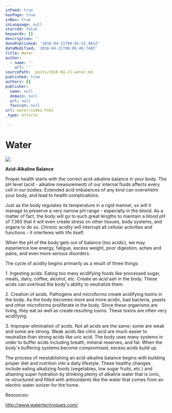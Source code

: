 ```yaml
---
inFeed: true
hasPage: true
inNav: true
inLanguage: null
starred: false
keywords: []
description: ''
datePublished: '2016-04-21T00:05:52.981Z'
dateModified: '2016-04-21T00:05:46.740Z'
title: Water
author:
  - name: ''
    url: ''
sourcePath: _posts/2016-04-21-water.md
published: true
authors: []
publisher:
  name: null
  domain: null
  url: null
  favicon: null
url: water/index.html
_type: Article

---
```

# Water
![](https://s3-us-west-2.amazonaws.com/the-grid-img/p/4db14b148e06d6bc3ade06ce6d201efa8b85dabd.jpg)

**Acid-Alkaline Balance**

Proper health starts with the correct acid-alkaline balance in your body. The pH level (acid - alkaline measurement) of our internal fluids affects every cell in our bodies. Extended acid imbalances of any kind can overwhelm your body, and lead to health complications. 

Just as the body regulates its temperature in a rigid manner, so will it manage to preserve a very narrow pH range - especially in the blood. As a matter of fact, the body will go to such great lengths to maintain a blood pH of 7.365 that it will even create stress on other tissues, body systems, and organs to do so. Chronic acidity will interrupt all cellular activities and functions - it interferes with life itself. 

When the pH of the body gets out of balance (too acidic), we may experience low energy, fatigue, excess weight, poor digestion, aches and pains, and even more serious disorders. 

The cycle of acidity begins primarily as a result of three things: 

1\. Ingesting acids. Eating too many acidifying foods like processed sugar, meats, dairy, coffee, alcohol, etc. Create an acid ash in the body. These acids can overload the body's ability to neutralize them.

2\. Creation of acids. Pathogens and microforms create acidifying toxins in the body. As the body becomes more and more acidic, bad bacteria, yeasts and other microforms proliferate in the body. Since these organisms are living, they eat as well as create resulting toxins. These toxins are often very acidifying. 

3\. Improper elimination of acids. Not all acids are the same; some are weak and some are strong. Weak acids like citric acid are much easier to neutralize than strong acids like uric acid. The body uses many systems in order to buffer acids including breath, mineral reserves, and fat. When the body's buffering systems become compromised, excess acids build up. 

The process of reestablishing an acid-alkaline balance begins with building proper diet and nutrition into a daily lifestyle. These healthy changes include eating alkalizing foods (vegetables, low sugar fruits, etc.) and attaining super hydration by drinking plenty of alkaline water that is ionic, re-structured and filled with antioxidants like the water that comes from an electric water ionizer for the home. 

Resources:

http://www.watertechniques.com/
